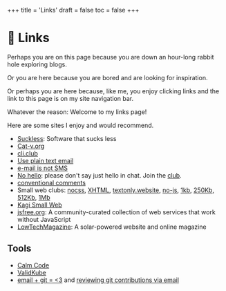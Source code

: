 +++
title = 'Links'
draft = false
toc = false
+++

# 🔗 Links

Perhaps you are on this page because you are down an hour-long rabbit hole exploring blogs.

Or you are here because you are bored and are looking for inspiration.

Or perhaps you are here because, like me, you enjoy clicking links and the link to this page is on my site navigation bar.

Whatever the reason: Welcome to my links page!

Here are some sites I enjoy and would recommend.

- [Suckless](https://suckless.org/): Software that sucks less
- [Cat-v.org](http://cat-v.org/)
- [cli.club](https://cli.club/)
- [Use plain text email](https://useplaintext.email/)
- [e-mail is not SMS](https://email.is-not-s.ms/)
- [No hello](https://nohello.net/en/): please don't say just hello in chat. Join the [club](https://nohello.club/).
- [conventional comments](https://conventionalcomments.org/)
- Small web clubs: [nocss](https://nocss.club/), [XHTML](https://xhtml.club/), [textonly.website](https://textonly.website/), [no-js](https://no-js.club/), [1kb](https://1kb.club/), [250Kb](https://250kb.club/), [512Kb](https://512kb.club/), [1Mb](https://1mb.club/)
- [Kagi Small Web](https://kagi.com/smallweb/)
- [jsfree.org](https://jsfree.org/): A community-curated collection of web services that work without JavaScript
- [LowTechMagazine](https://solar.lowtechmagazine.com/): A solar-powered website and online magazine

## Tools

- [Calm Code](https://calmcode.io/)
- [ValidKube](https://validkube.com/)
- [email + git = <3](https://git-send-email.io/) and [reviewing git contributions via email](https://git-am.io/)
